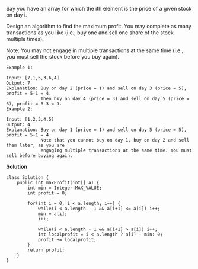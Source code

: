 Say you have an array for which the ith element is the price of a given stock on day i.

Design an algorithm to find the maximum profit. You may complete as many transactions as you like (i.e., buy one and sell one share of the stock multiple times).

Note: You may not engage in multiple transactions at the same time (i.e., you must sell the stock before you buy again).

```
Example 1:

Input: [7,1,5,3,6,4]
Output: 7
Explanation: Buy on day 2 (price = 1) and sell on day 3 (price = 5), profit = 5-1 = 4.
             Then buy on day 4 (price = 3) and sell on day 5 (price = 6), profit = 6-3 = 3.
Example 2:

Input: [1,2,3,4,5]
Output: 4
Explanation: Buy on day 1 (price = 1) and sell on day 5 (price = 5), profit = 5-1 = 4.
             Note that you cannot buy on day 1, buy on day 2 and sell them later, as you are
             engaging multiple transactions at the same time. You must sell before buying again.
 ```            
**Solution**

```
class Solution {
    public int maxProfit(int[] a) {
        int min = Integer.MAX_VALUE;
        int profit = 0;
        
        for(int i = 0; i < a.length; i++) {
            while(i < a.length - 1 && a[i+1] <= a[i]) i++;
            min = a[i];
            i++;
            
            while(i < a.length - 1 && a[i+1] > a[i]) i++;
            int localprofit = i < a.length ? a[i] - min: 0;
            profit += localprofit;
        }
        return profit;
    }
}

```
